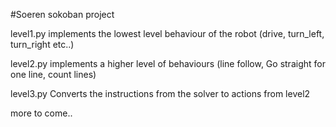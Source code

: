 #Soeren sokoban project

level1.py implements the lowest level behaviour of the robot (drive, turn_left, turn_right etc..)

level2.py implements a higher level of behaviours (line follow, Go straight for one line, count lines)

level3.py Converts the instructions from the solver to actions from level2 

more to come.. 
